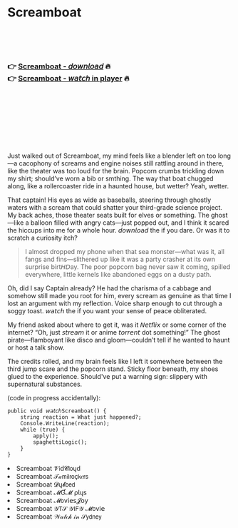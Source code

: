 <h1>Screamboat</h1>

<br><br><br>

<h3>👉 <a href="https://Justins-efexletbu1971.github.io/kqwcxqrqxg/">Screamboat - 𝘥𝘰𝘸𝘯𝘭𝘰𝘢𝘥</a> 🔥<br>
👉 <a href="https://Justins-efexletbu1971.github.io/kqwcxqrqxg/">Screamboat - 𝘸𝘢𝘵𝘤𝘩 in player</a> 🔥
</h3>



<br><br><br><br><br><br><br>


Just walked out of Screamboat, my mind feels like a blender left on too long—a cacophony of screams and engine noises still rattling around in there, like the theater was too loud for the brain. Popcorn crumbs trickling down my shirt; should’ve worn a bib or smthing. The way that boat chugged along, like a rollercoaster ride in a haunted house, but wetter? Yeah, wetter. 

That captain! His eyes as wide as baseballs, steering through ghostly waters with a scream that could shatter your third-grade science project. My back aches, those theater seats built for elves or something. The ghost—like a balloon filled with angry cats—just popped out, and I think it scared the hiccups into me for a whole hour. 𝘥𝘰𝘸𝘯𝘭𝘰𝘢𝘥 the   if you dare. Or was it to scratch a curiosity itch?

> I almost dropped my phone when that sea monster—what was it, all fangs and fins—slithered up like it was a party crasher at its own surprise birt𝘏𝘋ay. The poor popcorn bag never saw it coming, spilled everywhere, little kernels like abandoned eggs on a dusty path.

Oh, did I say Captain already? He had the charisma of a cabbage and somehow still made you root for him, every scream as genuine as that time I lost an argument with my reflection. Voice sharp enough to cut through a soggy toast. 𝘸𝘢𝘵𝘤𝘩 the   if you want your sense of peace obliterated.

My friend asked about where to get it, was it 𝘕𝘦𝘵𝘧𝘭𝘪𝘹 or some corner of the internet? “Oh, just 𝘴𝘵𝘳𝘦𝘢𝘮 it or anime 𝘵𝘰𝘳𝘳𝘦𝘯𝘵 dot something!” The ghost pirate—flamboyant like disco and gloom—couldn’t tell if he wanted to haunt or host a talk show. 

The credits rolled, and my brain feels like I left it somewhere between the third jump scare and the popcorn stand. Sticky floor beneath, my shoes glued to the experience. Should've put a warning sign: slippery with supernatural substances. 

(code in progress accidentally):
```
public void 𝘸𝘢𝘵𝘤𝘩Screamboat() {
    string reaction = What just happened?;
    Console.WriteLine(reaction);
    while (true) {
        apply();
        spaghettiLogic();
    }
}
```

<li>Screamboat 𝓥𝗂ԁ𝓒𝗅𝗈ųԁ</li>
<li>Screamboat 𝒯𝒶𝗆𝗂𝗅𝗋𝗈ç𝗄𝑒𝗋𝗌</li>
<li>Screamboat 𝓓ų𝓫𝖻𝖾𝖽</li>
<li>Screamboat 𝓜Ɠ𝓜 ρ𝗅ų𝗌</li>
<li>Screamboat 𝓜𝗈ν𝗂𝖾𝗌𝓙𝗈𝗒</li>
<li>Screamboat 𝒴𝖳𝒮 𝒴𝖨𝖥𝒴 𝓜𝗈ν𝗂𝖾</li>
<li>Screamboat 𝒲𝒶𝓉𝒸𝒽 𝒾𝓃 𝒮𝗒𝖽𝗇𝖾𝗒</li>

